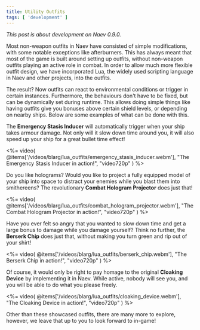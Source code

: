 ```yaml
---
title: Utility Outfits
tags: [ 'development' ]
---
```


*This post is about development on Naev 0.9.0.*

Most non-weapon outfits in Naev have consisted of simple modifications, with some notable exceptions like afterburners. This has always meant that most of the game is built around setting up outfits, without non-weapon outfits playing an active role in combat. In order to allow much more flexible outfit design, we have incorporated Lua, the widely used scripting language in Naev and other projects, into the outfits.

The result? Now outfits can react to environmental conditions or trigger in certain instances. Furthermore, the behaviours don't have to be fixed, but can be dynamically set during runtime. This allows doing simple things like having outfits give you bonuses above certain shield levels, or depending on nearby ships. Below are some examples of what can be done with this.

The **Emergency Stasis Inducer** will automatically trigger when your ship takes armour damage. Not only will it slow down time around you, it will also speed up your ship for a great bullet time effect!

<%= video( @items['/videos/blarg/lua_outfits/emergency_stasis_inducer.webm'], "The Emergency Stasis Inducer in action!", "video720p" ) %>

Do you like holograms? Would you like to project a fully equipped model of your ship into space to distract your enemies while you blast them into smithereens? The revolutionary **Combat Hologram Projector** does just that!

<%= video( @items['/videos/blarg/lua_outfits/combat_hologram_projector.webm'], "The Combat Hologram Projector in action!", "video720p" ) %>

Have you ever felt so angry that you wanted to slow down time and get a large bonus to damage while you damage yourself? Think no further, the **Berserk Chip** does just that, without making you turn green and rip out of your shirt!

<%= video( @items['/videos/blarg/lua_outfits/berserk_chip.webm'], "The Berserk Chip in action!", "video720p" ) %>

Of course, it would only be right to pay homage to the original **Cloaking Device** by implementing it in Naev. While active, nobody will see you, and you will be able to do what you please freely.

<%= video( @items['/videos/blarg/lua_outfits/cloaking_device.webm'], "The Cloaking Device in action!", "video720p" ) %>

Other than these showcased outfits, there are many more to explore, however, we leave that up to you to look forward to in-game!
